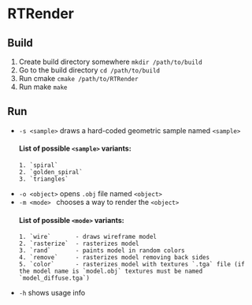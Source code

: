 # RTRender

## Build
  1. Create build directory somewhere `mkdir /path/to/build`
  2. Go to the build directory `cd /path/to/build`
  3. Run cmake `cmake /path/to/RTRender`
  4. Run make `make`

## Run
  * `-s <sample>`    draws a hard-coded geometric sample named `<sample>`
    #### List of possible `<sample>` variants:
        1. `spiral`
        2. `golden_spiral`
        3. `triangles`
      
          
  * `-o <object>`    opens `.obj` file named `<object>`
  * `-m <mode> `     chooses a way to render the `<object>`
     #### List of possible `<mode>` variants:
        1. `wire`       - draws wireframe model
        2. `rasterize`  - rasterizes model
        3. `rand`       - paints model in random colors
        4. `remove`     - rasterizes model removing back sides
        5. `color`      - rasterizes model with textures `.tga` file (if the model name is `model.obj` textures must be named `model_diffuse.tga`)

  * `-h`     shows usage info

